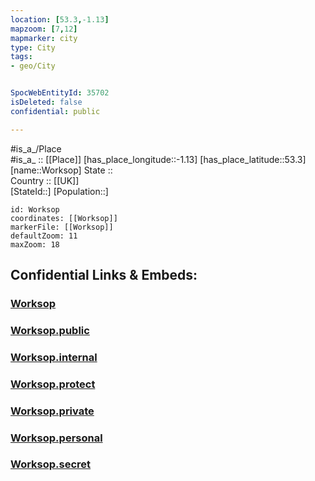 ```yaml
---
location: [53.3,-1.13] 
mapzoom: [7,12] 
mapmarker: city 
type: City
tags:
- geo/City


SpocWebEntityId: 35702
isDeleted: false
confidential: public

---
```

#is_a_/Place  
#is_a_ :: [[Place]] 
[has_place_longitude::-1.13] 
[has_place_latitude::53.3] 
[name::Worksop] 
State ::  
Country :: [[UK]]  
[StateId::] 
[Population::] 



```leaflet
id: Worksop
coordinates: [[Worksop]] 
markerFile: [[Worksop]] 
defaultZoom: 11 
maxZoom: 18
```


## Confidential Links & Embeds: 

### [Worksop](/_Standards/Earth/Continent/Europe/Europe~North/UK/England/Regions~England/East_Midlands/Nottinghamshire/cities~Nottinghamshire/Bassetlaw/cities~Bassetlaw/Worksop.md) 

### [Worksop.public](/_public/Earth/Continent/Europe/Europe~North/UK/England/Regions~England/East_Midlands/Nottinghamshire/cities~Nottinghamshire/Bassetlaw/cities~Bassetlaw/Worksop.public.md) 

### [Worksop.internal](/_internal/Earth/Continent/Europe/Europe~North/UK/England/Regions~England/East_Midlands/Nottinghamshire/cities~Nottinghamshire/Bassetlaw/cities~Bassetlaw/Worksop.internal.md) 

### [Worksop.protect](/_protect/Earth/Continent/Europe/Europe~North/UK/England/Regions~England/East_Midlands/Nottinghamshire/cities~Nottinghamshire/Bassetlaw/cities~Bassetlaw/Worksop.protect.md) 

### [Worksop.private](/_private/Earth/Continent/Europe/Europe~North/UK/England/Regions~England/East_Midlands/Nottinghamshire/cities~Nottinghamshire/Bassetlaw/cities~Bassetlaw/Worksop.private.md) 

### [Worksop.personal](/_personal/Earth/Continent/Europe/Europe~North/UK/England/Regions~England/East_Midlands/Nottinghamshire/cities~Nottinghamshire/Bassetlaw/cities~Bassetlaw/Worksop.personal.md) 

### [Worksop.secret](/_secret/Earth/Continent/Europe/Europe~North/UK/England/Regions~England/East_Midlands/Nottinghamshire/cities~Nottinghamshire/Bassetlaw/cities~Bassetlaw/Worksop.secret.md)

